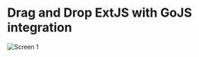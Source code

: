 # Drag and Drop ExtJS with GoJS integration

![Screen 1](http://github.com/celioeduardo/extjs-gojs/raw/screen1.jpg)
